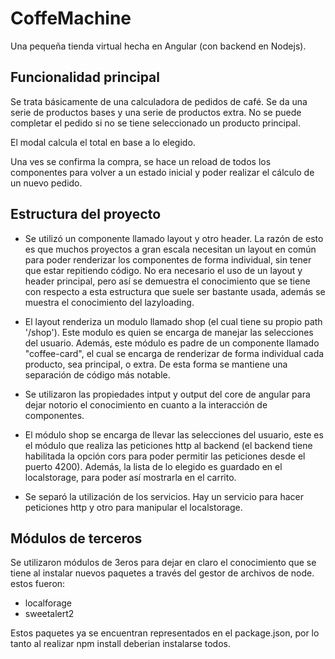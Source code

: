 # CoffeMachine

Una pequeña tienda virtual hecha en Angular (con backend en Nodejs). 

## Funcionalidad principal

Se trata básicamente de una calculadora de pedidos de café. Se da una serie de productos bases y una serie de productos extra.
No se puede completar el pedido si no se tiene seleccionado un producto principal.

El modal calcula el total en base a lo elegido.

Una ves se confirma la compra, se hace un reload de todos los componentes para volver a un estado inicial y poder realizar
el cálculo de un nuevo pedido.

## Estructura del proyecto

- Se utilizó un componente llamado layout y otro header. La razón de esto es que muchos proyectos a gran escala necesitan
un layout en común para poder renderizar los componentes de forma individual, sin tener que estar repitiendo código.
No era necesario el uso de un layout y header principal, pero así se demuestra el conocimiento que se tiene con respecto
a esta estructura que suele ser bastante usada, además se muestra el conocimiento del lazyloading.

- El layout renderiza un modulo llamado shop (el cual tiene su propio path '/shop'). Este modulo es quien se encarga de manejar
las selecciones del usuario. Además, este módulo es padre de un componente llamado "coffee-card", el cual se encarga de renderizar
de forma individual cada producto, sea principal, o extra. De esta forma se mantiene una separación de código más notable.

- Se utilizaron las propiedades intput y output del core de angular para dejar notorio el conocimiento en cuanto a la interacción
de componentes.

- El módulo shop se encarga de llevar las selecciones del usuario, este es el módulo que realiza las peticiones http al backend (el backend tiene habilitada la opción cors para poder permitir las peticiones desde el puerto 4200). Además, la lista de lo elegido es guardado en el localstorage, para poder así mostrarla en el carrito.

- Se separó la utilización de los servicios. Hay un servicio para hacer peticiones http y otro para manipular el localstorage.


## Módulos de terceros

Se utilizaron módulos de 3eros para dejar en claro el conocimiento que se tiene al instalar nuevos paquetes a través del gestor de archivos de node. estos fueron:

- localforage
- sweetalert2

Estos paquetes ya se encuentran representados en el package.json, por lo tanto al realizar npm install deberian instalarse todos.
